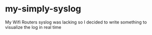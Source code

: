 # my-simply-syslog
My Wifi Routers syslog was lacking so I decided to write something to visualize the log in real time
